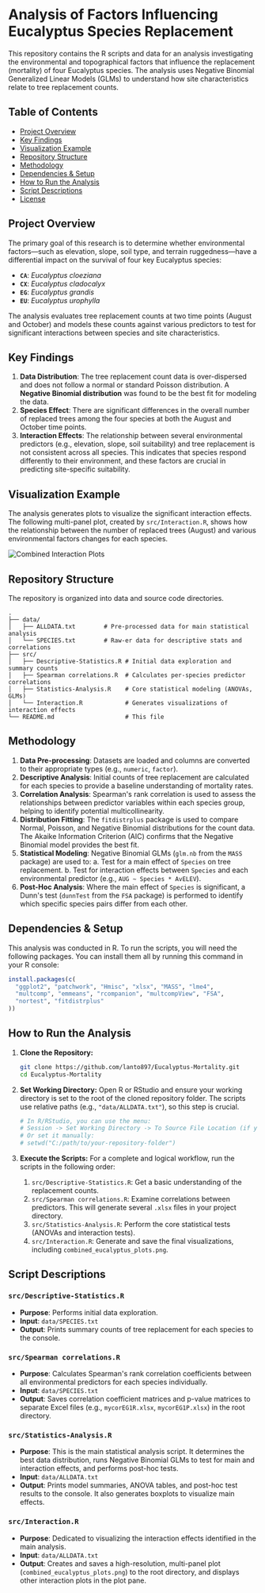 # Analysis of Factors Influencing Eucalyptus Species Replacement

This repository contains the R scripts and data for an analysis investigating the environmental and topographical factors that influence the replacement (mortality) of four Eucalyptus species. The analysis uses Negative Binomial Generalized Linear Models (GLMs) to understand how site characteristics relate to tree replacement counts.

## Table of Contents
- [Project Overview](#project-overview)
- [Key Findings](#key-findings)
- [Visualization Example](#visualization-example)
- [Repository Structure](#repository-structure)
- [Methodology](#methodology)
- [Dependencies & Setup](#dependencies--setup)
- [How to Run the Analysis](#how-to-run-the-analysis)
- [Script Descriptions](#script-descriptions)
- [License](#license)

## Project Overview

The primary goal of this research is to determine whether environmental factors—such as elevation, slope, soil type, and terrain ruggedness—have a differential impact on the survival of four key Eucalyptus species:
-   **`CA`**: *Eucalyptus cloeziana*
-   **`CX`**: *Eucalyptus cladocalyx*
-   **`EG`**: *Eucalyptus grandis*
-   **`EU`**: *Eucalyptus urophylla*

The analysis evaluates tree replacement counts at two time points (August and October) and models these counts against various predictors to test for significant interactions between species and site characteristics.

## Key Findings

1.  **Data Distribution**: The tree replacement count data is over-dispersed and does not follow a normal or standard Poisson distribution. A **Negative Binomial distribution** was found to be the best fit for modeling the data.
2.  **Species Effect**: There are significant differences in the overall number of replaced trees among the four species at both the August and October time points.
3.  **Interaction Effects**: The relationship between several environmental predictors (e.g., elevation, slope, soil suitability) and tree replacement is not consistent across all species. This indicates that species respond differently to their environment, and these factors are crucial in predicting site-specific suitability.

## Visualization Example

The analysis generates plots to visualize the significant interaction effects. The following multi-panel plot, created by `src/Interaction.R`, shows how the relationship between the number of replaced trees (August) and various environmental factors changes for each species.

![Combined Interaction Plots](combined_eucalyptus_plots.png)

## Repository Structure

The repository is organized into data and source code directories.

```
.
├── data/
│   ├── ALLDATA.txt        # Pre-processed data for main statistical analysis
│   └── SPECIES.txt        # Raw-er data for descriptive stats and correlations
├── src/
│   ├── Descriptive-Statistics.R # Initial data exploration and summary counts
│   ├── Spearman correlations.R  # Calculates per-species predictor correlations
│   ├── Statistics-Analysis.R    # Core statistical modeling (ANOVAs, GLMs)
│   └── Interaction.R            # Generates visualizations of interaction effects
└── README.md                    # This file
```

## Methodology

1.  **Data Pre-processing**: Datasets are loaded and columns are converted to their appropriate types (e.g., `numeric`, `factor`).
2.  **Descriptive Analysis**: Initial counts of tree replacement are calculated for each species to provide a baseline understanding of mortality rates.
3.  **Correlation Analysis**: Spearman's rank correlation is used to assess the relationships between predictor variables within each species group, helping to identify potential multicollinearity.
4.  **Distribution Fitting**: The `fitdistrplus` package is used to compare Normal, Poisson, and Negative Binomial distributions for the count data. The Akaike Information Criterion (AIC) confirms that the Negative Binomial model provides the best fit.
5.  **Statistical Modeling**: Negative Binomial GLMs (`glm.nb` from the `MASS` package) are used to:
    a. Test for a main effect of `Species` on tree replacement.
    b. Test for interaction effects between `Species` and each environmental predictor (e.g., `AUG ~ Species * AvELEV`).
6.  **Post-Hoc Analysis**: Where the main effect of `Species` is significant, a Dunn's test (`dunnTest` from the `FSA` package) is performed to identify which specific species pairs differ from each other.

## Dependencies & Setup

This analysis was conducted in R. To run the scripts, you will need the following packages. You can install them all by running this command in your R console:

```R
install.packages(c(
  "ggplot2", "patchwork", "Hmisc", "xlsx", "MASS", "lme4", 
  "multcomp", "emmeans", "rcompanion", "multcompView", "FSA", 
  "nortest", "fitdistrplus"
))
```

## How to Run the Analysis

1.  **Clone the Repository:**
    ```sh
    git clone https://github.com/lanto897/Eucalyptus-Mortality.git
    cd Eucalyptus-Mortality
    ```

2.  **Set Working Directory:**
    Open R or RStudio and ensure your working directory is set to the root of the cloned repository folder. The scripts use relative paths (e.g., `"data/ALLDATA.txt"`), so this step is crucial.
    ```R
    # In R/RStudio, you can use the menu:
    # Session -> Set Working Directory -> To Source File Location (if you have a script open)
    # Or set it manually:
    # setwd("C:/path/to/your-repository-folder")
    ```

3.  **Execute the Scripts:**
    For a complete and logical workflow, run the scripts in the following order:

    1.  `src/Descriptive-Statistics.R`: Get a basic understanding of the replacement counts.
    2.  `src/Spearman correlations.R`: Examine correlations between predictors. This will generate several `.xlsx` files in your project directory.
    3.  `src/Statistics-Analysis.R`: Perform the core statistical tests (ANOVAs and interaction tests).
    4.  `src/Interaction.R`: Generate and save the final visualizations, including `combined_eucalyptus_plots.png`.

## Script Descriptions

### `src/Descriptive-Statistics.R`
-   **Purpose**: Performs initial data exploration.
-   **Input**: `data/SPECIES.txt`
-   **Output**: Prints summary counts of tree replacement for each species to the console.

### `src/Spearman correlations.R`
-   **Purpose**: Calculates Spearman's rank correlation coefficients between all environmental predictors for each species individually.
-   **Input**: `data/SPECIES.txt`
-   **Output**: Saves correlation coefficient matrices and p-value matrices to separate Excel files (e.g., `mycorEG1R.xlsx`, `mycorEG1P.xlsx`) in the root directory.

### `src/Statistics-Analysis.R`
-   **Purpose**: This is the main statistical analysis script. It determines the best data distribution, runs Negative Binomial GLMs to test for main and interaction effects, and performs post-hoc tests.
-   **Input**: `data/ALLDATA.txt`
-   **Output**: Prints model summaries, ANOVA tables, and post-hoc test results to the console. It also generates boxplots to visualize main effects.

### `src/Interaction.R`
-   **Purpose**: Dedicated to visualizing the interaction effects identified in the main analysis.
-   **Input**: `data/ALLDATA.txt`
-   **Output**: Creates and saves a high-resolution, multi-panel plot (`combined_eucalyptus_plots.png`) to the root directory, and displays other interaction plots in the plot pane.
